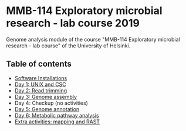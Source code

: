 # MMB-114 Exploratory microbial research - lab course 2019

Genome analysis module of the course "MMB-114 Exploratory microbial research - lab course" of the University of Helsinki.

## Table of contents

* [Software Installations](00-software-installations.md)
* [Day 1: UNIX and CSC](01-UNIX-and-CSC.md)
* [Day 2: Read trimming](02-Read-trimming.md)
* [Day 3: Genome assembly](03-Genome-assembly.md)
* Day 4: Checkup (no activities)
* [Day 5: Genome annotation](05-Genome-annotation.md)
* [Day 6: Metabolic pathway analysis](06-Metabolic-pathways.md)
* [Extra activities: mapping and RAST](07-Extra-activities.md)
